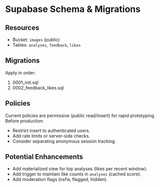 # Supabase Schema & Migrations

## Resources
- Bucket: `images` (public)
- Tables: `analyses`, `feedback`, `likes`

## Migrations
Apply in order:
1. 0001_init.sql
2. 0002_feedback_likes.sql

## Policies
Current policies are permissive (public read/insert) for rapid prototyping. Before production:
- Restrict insert to authenticated users.
- Add rate limits or server-side checks.
- Consider separating anonymous session tracking.

## Potential Enhancements
- Add materialized view for top analyses (likes per recent window).
- Add trigger to maintain like counts in `analyses` (cached score).
- Add moderation flags (nsfw, flagged, hidden).
